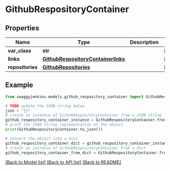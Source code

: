 # GithubRespositoryContainer


## Properties

Name | Type | Description | Notes
------------ | ------------- | ------------- | -------------
**var_class** | **str** |  | [optional] 
**links** | [**GithubRespositoryContainerlinks**](GithubRespositoryContainerlinks.md) |  | [optional] 
**repositories** | [**GithubRepositories**](GithubRepositories.md) |  | [optional] 

## Example

```python
from swaggyjenkins.models.github_respository_container import GithubRespositoryContainer

# TODO update the JSON string below
json = "{}"
# create an instance of GithubRespositoryContainer from a JSON string
github_respository_container_instance = GithubRespositoryContainer.from_json(json)
# print the JSON string representation of the object
print(GithubRespositoryContainer.to_json())

# convert the object into a dict
github_respository_container_dict = github_respository_container_instance.to_dict()
# create an instance of GithubRespositoryContainer from a dict
github_respository_container_from_dict = GithubRespositoryContainer.from_dict(github_respository_container_dict)
```
[[Back to Model list]](../README.md#documentation-for-models) [[Back to API list]](../README.md#documentation-for-api-endpoints) [[Back to README]](../README.md)


